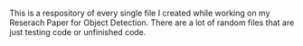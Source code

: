 This is a respository of every single file I created while working on my Reserach Paper for Object Detection. There are a lot of random files that are just testing code or unfinished code. 
